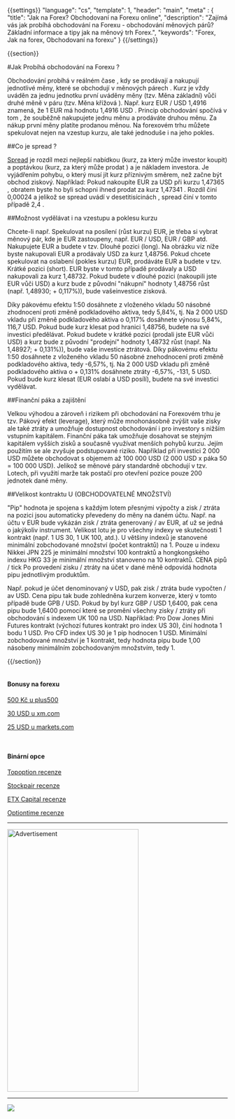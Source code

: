{{settings}}
  "language": "cs",
  "template": 1,
  "header": "main",
  "meta" : {
    "title": "Jak na Forex? Obchodovaní na Forexu online",
    "description": "Zajímá vás jak probíhá obchodování na Forexu - obchodování měnových párů? Základní informace a tipy jak na měnový trh Forex.",
    "keywords": "Forex, Jak na forex, Obchodovaní na forexu"
  }
{{/settings}}

<div class="row">
<div class="col-md-9" role="main" markdown="1">

{{section}}

#Jak Probíhá obchodování na Forexu ?

Obchodování probíhá v reálném čase , kdy se prodávají a nakupují jednotlivé měny, které se obchodují v měnových párech . Kurz je vždy uváděn za jednu jednotku první uváděny měny (tzv. Měna základní) vůči druhé měně v páru (tzv. Měna křížová ). Např. kurz EUR / USD 1,4916 znamená, že 1 EUR má hodnotu 1,4916 USD . Princip obchodování spočívá v tom , že souběžně nakupujete jednu měnu a prodáváte druhou měnu. Za nákup první měny platíte prodanou měnou. Na forexovém trhu můžete spekulovat nejen na vzestup kurzu, ale také jednoduše i na jeho pokles.

##Co je spread ?

[Spread](http://www.forexsrovnavac.cz/spread-poplatky) je rozdíl mezi nejlepší nabídkou (kurz, za který může investor koupit) a poptávkou (kurz, za který může prodat ) a je nákladem investora. Je vyjádřením pohybu, o který musí jít kurz příznivým směrem, než začne být obchod ziskový. Například: Pokud nakoupíte EUR za USD při kurzu 1,47365 , obratem byste ho byli schopni ihned prodat za kurz 1,47341 . Rozdíl činí 0,00024 a jelikož se spread uvádí v desetitisícinách , spread činí v tomto případě 2,4 .

##Možnost vydělávat i na vzestupu a poklesu kurzu

Chcete-li např. Spekulovat na posílení (růst kurzu) EUR, je třeba si vybrat měnový pár, kde je EUR zastoupeny, např. EUR / USD, EUR / GBP atd. Nakupujete EUR a budete v tzv. Dlouhé pozici (long). Na obrázku viz níže byste nakupovali EUR a prodávaly USD za kurz 1,48756. Pokud chcete spekulovat na oslabení (pokles kurzu) EUR, prodáváte EUR a budete v tzv. Krátké pozici (short). EUR byste v tomto případě prodávaly a USD nakupovali za kurz 1,48732. Pokud budete v dlouhé pozici (nakoupili jste EUR vůči USD) a kurz bude z původní "nákupní" hodnoty 1,48756 růst (např. 1,48930; + 0,117%)), bude vašeinvestice zisková.

Díky pákovému efektu 1:50 dosáhnete z vloženého vkladu 50 násobné zhodnocení proti změně podkladového aktiva, tedy 5,84%, tj. Na 2 000 USD vkladu při změně podkladového aktiva o 0,117% dosáhnete výnosu 5,84%, 116,7 USD. Pokud bude kurz klesat pod hranici 1,48756, budete na své investici předělávat. Pokud budete v krátké pozici (prodali jste EUR vůči USD) a kurz bude z původní "prodejní" hodnoty 1,48732 růst (např. Na 1,48927; + 0,131%)), bude vaše investice ztrátová. Díky pákovému efektu 1:50 dosáhnete z vloženého vkladu 50 násobné znehodnocení proti změně podkladového aktiva, tedy -6,57%, tj. Na 2 000 USD vkladu při změně podkladového aktiva o + 0,131% dosáhnete ztráty -6,57%, -131, 5 USD. Pokud bude kurz klesat (EUR oslabí a USD posílí), budete na své investici vydělávat.

##Finanční páka a zajištění

Velkou výhodou a zároveň i rizikem při obchodování na Forexovém trhu je tzv. Pákový efekt (leverage), který může mnohonásobně zvýšit vaše zisky ale také ztráty a umožňuje dostupnost obchodování i pro investory s nižším vstupním kapitálem. Finanční páka tak umožňuje dosahovat se stejným kapitálem vyšších zisků a současně využívat menších pohybů kurzu. Jejím použitím se ale zvyšuje podstupované riziko. Například při investici 2 000 USD můžete obchodovat s objemem až 100 000 USD (2 000 USD x páka 50 = 100 000 USD). Jelikož se měnové páry standardně obchodují v tzv. Lotech, při využití marže tak postačí pro otevření pozice pouze 200 jednotek dané měny.

##Velikost kontraktu U (OBCHODOVATELNÉ MNOŽSTVÍ)

"Pip" hodnota je spojena s každým lotem přesnými výpočty a zisk / ztráta na pozici jsou automaticky převedeny do měny na daném účtu. Např. na účtu v EUR bude vykázán zisk / ztráta generovaný / av EUR, ať už se jedná o jakýkoliv instrument. Velikost lotu je pro všechny indexy ve skutečnosti 1 kontrakt (např. 1 US 30, 1 UK 100, atd.). U většiny indexů je stanovené minimální zobchodované množství (počet kontraktů) na 1. Pouze u indexu Nikkei JPN 225 je minimální množství 100 kontraktů a hongkongského indexu HKG 33 je minimální množství stanoveno na 10 kontraktů. CENA pipů / tick Po provedení zisku / ztráty na účet v dané měně odpovídá hodnota pipu jednotlivým produktům.

Např. pokud je účet denominovaný v USD, pak zisk / ztráta bude vypočten / av USD. Cena pipu tak bude zohledněna kurzem konverze, který v tomto případě bude GPB / USD. Pokud by byl kurz GBP / USD 1,6400, pak cena pipu bude 1,6400 pomocí které se promění všechny zisky / ztráty při obchodování s indexem UK 100 na USD. Například: Pro Dow Jones Mini Futures kontrakt (výchozí futures kontrakt pro index US 30), činí hodnota 1 bodu 1 USD. Pro CFD index US 30 je 1 pip hodnocen 1 USD. Minimální zobchodované množství je 1 kontrakt, tedy hodnota pipu bude 1,00 násobeny minimálním zobchodovaným množstvím, tedy 1.


{{/section}}
</div>
<div class="col-md-3" markdown="1">
<div class="well" markdown="1" style="margin-top: 2.5em">

#### Bonusy na forexu

[500 Kč u plus500](http://www.forexsrovnavac.cz/plus500 "plus500")

[30 USD u xm.com](http://www.forexsrovnavac.cz/xm-xemarkets-com "XM.com")

[25 USD u markets.com](http://www.forexsrovnavac.cz/markets-com-recenze "markets.com")

<br>

#### Binární opce

[Topoption recenze](http://www.forexsrovnavac.cz/topoption "TopOption recenze")

[Stockpair recenze](http://www.forexsrovnavac.cz/stockpair "Stockapair recenze")

[ETX Capital recenze](http://www.forexsrovnavac.cz/etx-capital-zkusenosti "ETX Capital recenze")

[Optiontime recenze](http://www.forexsrovnavac.cz/optiontime "OptionTime recenze")


</div>


- - -

<SCRIPT language='JavaScript1.1' SRC="https://ad.doubleclick.net/ddm/adj/N8017.2070109FOREXSROVNAVAC.CZ/B9072665.122768029;sz=300x600;ord={{@timestamp}}?"></SCRIPT><NOSCRIPT><A HREF="https://ad.doubleclick.net/ddm/jump/N8017.2070109FOREXSROVNAVAC.CZ/B9072665.122768029;sz=300x600;ord={{@timestamp}}?"><IMG SRC="https://ad.doubleclick.net/ddm/ad/N8017.2070109FOREXSROVNAVAC.CZ/B9072665.122768029;sz=300x600;ord={{@timestamp}}?" BORDER=0 WIDTH=300 HEIGHT=600 ALT="Advertisement"></A></NOSCRIPT>

- - -

<a href="http://blog.forexsrovnavac.cz/plus500cz"  target="_blank">
 <img src="http://blog.forexsrovnavac.cz/wp-content/uploads/2014/10/informace.png" width="" height=""/>
</a>

</div>
</div>
